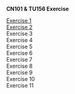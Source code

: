 **CN101 & TU156 Exercise**

[Exercise 1](https://github.com/sommedosa/python-exercise1) </br>
[Exercise 2](https://github.com/sommedosa/python-exercise2) </br>
Exercise 3  </br>
Exercise 4  </br>
Exercise 5  </br>
Exercise 6  </br>
Exercise 7  </br>
Exercise 8  </br>
Exercise 9  </br>
Exercise 10  </br>
Exercise 11  </br>
